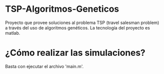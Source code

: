 # TSP-Algoritmos-Geneticos
Proyecto que provee soluciones al problema TSP (travel salesman problem) a través del uso de algoritmos genéticos. La tecnología del proyecto es matlab.

# ¿Cómo realizar las simulaciones?
Basta con ejecutar el archivo 'main.m'.
